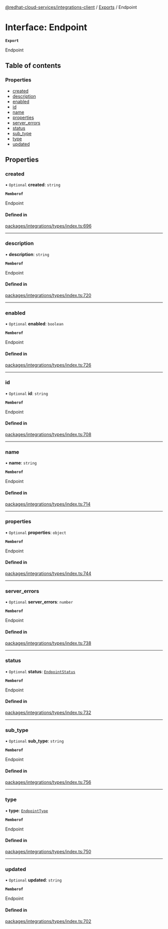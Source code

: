 [@redhat-cloud-services/integrations-client](../README.md) / [Exports](../modules.md) / Endpoint

# Interface: Endpoint

**`Export`**

Endpoint

## Table of contents

### Properties

- [created](Endpoint.md#created)
- [description](Endpoint.md#description)
- [enabled](Endpoint.md#enabled)
- [id](Endpoint.md#id)
- [name](Endpoint.md#name)
- [properties](Endpoint.md#properties)
- [server\_errors](Endpoint.md#server_errors)
- [status](Endpoint.md#status)
- [sub\_type](Endpoint.md#sub_type)
- [type](Endpoint.md#type)
- [updated](Endpoint.md#updated)

## Properties

### created

• `Optional` **created**: `string`

**`Memberof`**

Endpoint

#### Defined in

[packages/integrations/types/index.ts:696](https://github.com/RedHatInsights/javascript-clients/blob/main/packages/integrations/types/index.ts#L696)

___

### description

• **description**: `string`

**`Memberof`**

Endpoint

#### Defined in

[packages/integrations/types/index.ts:720](https://github.com/RedHatInsights/javascript-clients/blob/main/packages/integrations/types/index.ts#L720)

___

### enabled

• `Optional` **enabled**: `boolean`

**`Memberof`**

Endpoint

#### Defined in

[packages/integrations/types/index.ts:726](https://github.com/RedHatInsights/javascript-clients/blob/main/packages/integrations/types/index.ts#L726)

___

### id

• `Optional` **id**: `string`

**`Memberof`**

Endpoint

#### Defined in

[packages/integrations/types/index.ts:708](https://github.com/RedHatInsights/javascript-clients/blob/main/packages/integrations/types/index.ts#L708)

___

### name

• **name**: `string`

**`Memberof`**

Endpoint

#### Defined in

[packages/integrations/types/index.ts:714](https://github.com/RedHatInsights/javascript-clients/blob/main/packages/integrations/types/index.ts#L714)

___

### properties

• `Optional` **properties**: `object`

**`Memberof`**

Endpoint

#### Defined in

[packages/integrations/types/index.ts:744](https://github.com/RedHatInsights/javascript-clients/blob/main/packages/integrations/types/index.ts#L744)

___

### server\_errors

• `Optional` **server\_errors**: `number`

**`Memberof`**

Endpoint

#### Defined in

[packages/integrations/types/index.ts:738](https://github.com/RedHatInsights/javascript-clients/blob/main/packages/integrations/types/index.ts#L738)

___

### status

• `Optional` **status**: [`EndpointStatus`](../enums/EndpointStatus.md)

**`Memberof`**

Endpoint

#### Defined in

[packages/integrations/types/index.ts:732](https://github.com/RedHatInsights/javascript-clients/blob/main/packages/integrations/types/index.ts#L732)

___

### sub\_type

• `Optional` **sub\_type**: `string`

**`Memberof`**

Endpoint

#### Defined in

[packages/integrations/types/index.ts:756](https://github.com/RedHatInsights/javascript-clients/blob/main/packages/integrations/types/index.ts#L756)

___

### type

• **type**: [`EndpointType`](../enums/EndpointType.md)

**`Memberof`**

Endpoint

#### Defined in

[packages/integrations/types/index.ts:750](https://github.com/RedHatInsights/javascript-clients/blob/main/packages/integrations/types/index.ts#L750)

___

### updated

• `Optional` **updated**: `string`

**`Memberof`**

Endpoint

#### Defined in

[packages/integrations/types/index.ts:702](https://github.com/RedHatInsights/javascript-clients/blob/main/packages/integrations/types/index.ts#L702)
